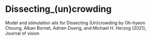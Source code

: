 # Dissecting_(un)crowding

Model and stimulation ails for Dissecting (Un)crowding by Oh-hyeon Choung, Alban Bornet, Adrien Doerig, and Michael H. Herzog (2021), Journal of vision


